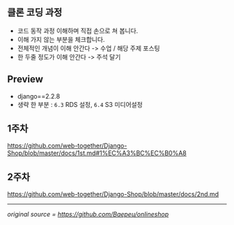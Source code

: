 ## 클론 코딩 과정

- 코드 동작 과정 이해하며 직접 손으로 쳐 봅니다.
- 이해 가지 않는 부분을 체크합니다.
- 전체적인 개념이 이해 안간다 -> 수업 / 해당 주제 포스팅
- 한 두줄 정도가 이해 안간다 -> 주석 달기


## Preview

 - django==2.2.8
 - 생략 한 부분 : `6.3` RDS 설정, `6.4` S3 미디어설정

## 1주차

https://github.com/web-together/Django-Shop/blob/master/docs/1st.md#1%EC%A3%BC%EC%B0%A8


## 2주차 

https://github.com/web-together/Django-Shop/blob/master/docs/2nd.md

---

*original source = https://github.com/Baepeu/onlineshop*
